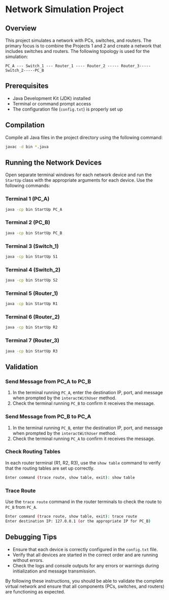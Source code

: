 # Network Simulation Project

## Overview
This project simulates a network with PCs, switches, and routers. The primary focus is to combine the Projects 1 and 2 and create a network that includes switches and routers. The following topology is used for the simulation:

```
PC_A --- Switch_1 --- Router_1 ---- Router_2 ----- Router_3-----Switch_2-----PC_B
```

## Prerequisites
- Java Development Kit (JDK) installed
- Terminal or command prompt access
- The configuration file (`config.txt`) is properly set up

## Compilation
Compile all Java files in the project directory using the following command:

```sh
javac -d bin *.java
```

## Running the Network Devices
Open separate terminal windows for each network device and run the `StartUp` class with the appropriate arguments for each device. Use the following commands:

### Terminal 1 (PC_A)
```sh
java -cp bin StartUp PC_A

```

### Terminal 2 (PC_B)
```sh
java -cp bin StartUp PC_B
```

### Terminal 3 (Switch_1)
```sh
java -cp bin StartUp S1
```

### Terminal 4 (Switch_2)
```sh
java -cp bin StartUp S2
```

### Terminal 5 (Router_1)
```sh
java -cp bin StartUp R1
```

### Terminal 6 (Router_2)
```sh
java -cp bin StartUp R2
```

### Terminal 7 (Router_3)
```sh
java -cp bin StartUp R3
```

## Validation
### Send Message from PC_A to PC_B
1. In the terminal running `PC_A`, enter the destination IP, port, and message when prompted by the `interactWithUser` method.
2. Check the terminal running `PC_B` to confirm it receives the message.

### Send Message from PC_B to PC_A
1. In the terminal running `PC_B`, enter the destination IP, port, and message when prompted by the `interactWithUser` method.
2. Check the terminal running `PC_A` to confirm it receives the message.

### Check Routing Tables
In each router terminal (R1, R2, R3), use the `show table` command to verify that the routing tables are set up correctly.

```sh
Enter command (trace route, show table, exit): show table
```

### Trace Route
Use the `trace route` command in the router terminals to check the route to `PC_B` from `PC_A`.

```sh
Enter command (trace route, show table, exit): trace route
Enter destination IP: 127.0.0.1 (or the appropriate IP for PC_B)
```

## Debugging Tips
- Ensure that each device is correctly configured in the `config.txt` file.
- Verify that all devices are started in the correct order and are running without errors.
- Check the logs and console outputs for any errors or warnings during initialization and message transmission.

By following these instructions, you should be able to validate the complete virtual network and ensure that all components (PCs, switches, and routers) are functioning as expected.
